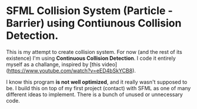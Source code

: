 # SFML Collision System (Particle - Barrier) using Contiunous Collision Detection.

This is my attempt to create collision system. For now (and the rest of its existence) I'm using **Continuous Collision Detection**.
I code it entirely myself as a challange, inspired by [this video] (https://www.youtube.com/watch?v=eED4bSkYCB8). 

I know this program **is not well optimized**, and it really wasn't supposed to be. I build this on top of my first project (contact) with SFML as one of many different ideas to implement. 
There is a bunch of unused or unnecessary code. 
